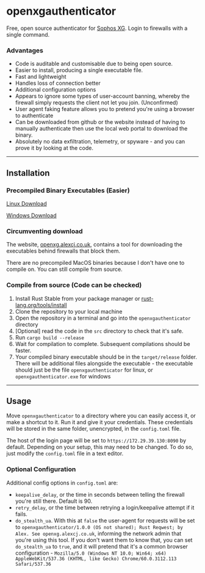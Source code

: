 # openxgauthenticator

Free, open source authenticator for [Sophos XG]((https://www.sophos.com/en-us/medialibrary/pdfs/factsheets/sophos-xg-series-appliances-brna.pdf)). Login to firewalls with a single command.

### Advantages
- Code is auditable and customisable due to being open source.
- Easier to install, producing a single executable file.
- Fast and lightweight
- Handles loss of connection better
- Additional configuration options
- Appears to ignore some types of user-account banning, whereby the firewall simply requests the client not let you join. (Unconfirmed)
- User agent faking feature allows you to pretend you're using a browser to authenticate
- Can be downloaded from github or the website instead of having to manually authenticate then use the local web portal to download the binary.
- Absolutely no data exfiltration, telemetry, or spyware - and you can prove it by looking at the code.

---

## Installation
### Precompiled Binary Executables (Easier)

[Linux Download](https://openxg.alexcj.co.uk/downloads/openxgauthenticator-linux)

[Windows Download](https://openxg.alexcj.co.uk/downloads/openxgauthenticator.exe)

### Circumventing download
The website, [openxg.alexcj.co.uk](https://openxg.alexcj.co.uk), contains a tool for downloading the executables behind firewalls that block them.


There are no precompiled MacOS binaries because I don't have one to compile on. You can still compile from source.

### Compile from source (Code can be checked)
1. Install Rust Stable from your package manager or [rust-lang.org/tools/install](https://www.rust-lang.org/tools/install)
2. Clone the repository to your local machine
3. Open the repository in a terminal and go into the `openxgauthenticator` directory
4. [Optional] read the code in the `src` directory to check that it's safe.
5. Run `cargo build --release`
6. Wait for compilation to complete. Subsequent compilations should be faster.
7. Your compiled binary executable should be in the `target/release` folder. There will be additional files alongside the executable - the executable should just be the file `openxgauthenticator` for linux, or `openxgauthenticator.exe` for windows

---

## Usage
Move `openxgauthenticator` to a directory where you can easily access it, or make a shortcut to it. Run it and give it your credentials. These credentials will be stored in the same folder, unencrypted, in the `config.toml` file. 

The host of the login page will be set to `https://172.29.39.130:8090` by default. Depending on your setup, this may need to be changed. To do so, just modify the `config.toml` file in a text editor.

### Optional Configuration
Additional config options in `config.toml` are:
- `keepalive_delay`, or the time in seconds between telling the firewall you're still there. Default is 90.
- `retry_delay`, or the time between retrying a login/keepalive attempt if it fails.
- `do_stealth_ua`. With this at `false` the user-agent for requests will be set to `openxgauthenticator/1.0.0 (OS not shared); Rust Reqwest; by Alex. See openxg.alexcj.co.uk`, informing the network admin that you're using this tool. If you don't want them to know that, you can set `do_stealth_ua` to `true`, and it will pretend that it's a common browser configuration - `Mozilla/5.0 (Windows NT 10.0; Win64; x64) AppleWebKit/537.36 (KHTML, like Gecko) Chrome/60.0.3112.113 Safari/537.36`